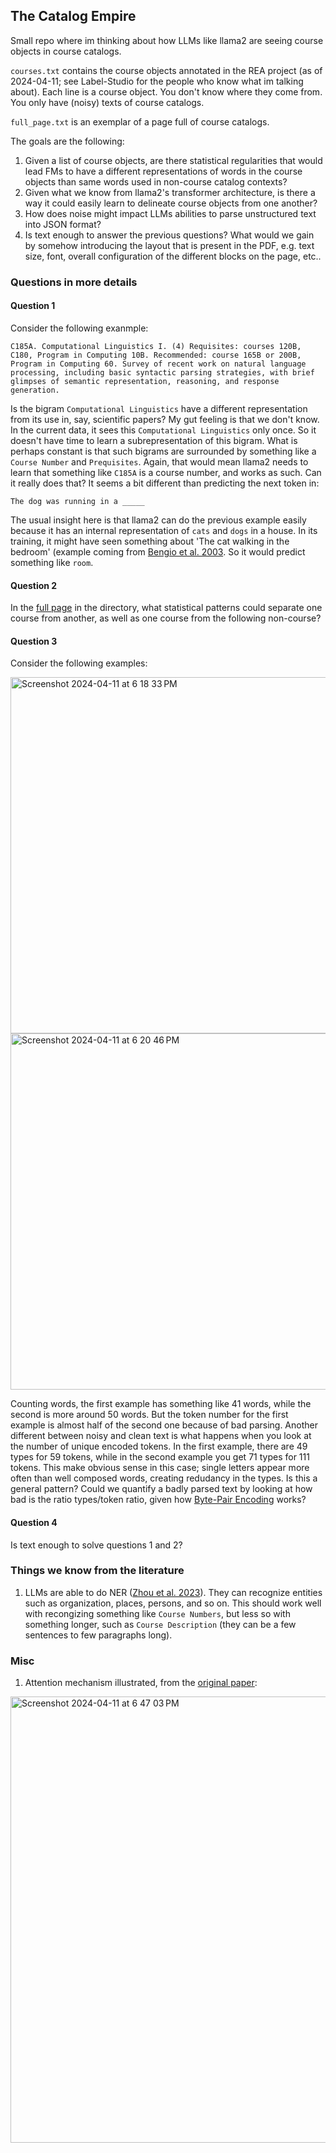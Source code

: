 ## The Catalog Empire

Small repo where im thinking about how LLMs like llama2 are seeing course objects in course catalogs.

`courses.txt` contains the course objects annotated in the REA project (as of 2024-04-11; see Label-Studio for the people who know what im talking about). Each line is a course object. You don't know where they come from. You only have (noisy) texts of course catalogs.

`full_page.txt` is an exemplar of a page full of course catalogs.

The goals are the following:

1. Given a list of course objects, are there statistical regularities that would lead FMs to have a different representations of words in the course objects than same words used in non-course catalog contexts?
1. Given what we know from llama2's transformer architecture, is there a way it could easily learn to delineate course objects from one another?
1. How does noise might impact LLMs abilities to parse unstructured text into JSON format?
1. Is text enough to answer the previous questions? What would we gain by somehow introducing the layout that is present in the PDF, e.g. text size, font, overall configuration of the different blocks on the page, etc..

### Questions in more details

#### Question 1

Consider the following exanmple:
```
C185A. Computational Linguistics I. (4) Requisites: courses 120B, C180, Program in Computing 10B. Recommended: course 165B or 200B, Program in Computing 60. Survey of recent work on natural language processing, including basic syntactic parsing strategies, with brief glimpses of semantic representation, reasoning, and response generation.
```
Is the bigram `Computational Linguistics` have a different representation from its use in, say, scientific papers? My gut feeling is that we don't know. In the current data, it sees this `Computational Linguistics` only once. So it doesn't have time to learn a subrepresentation of this bigram. What is perhaps constant is that such bigrams are surrounded by something like a `Course Number` and `Prequisites`. Again, that would mean llama2 needs to learn that something like `C185A` is a course number, and works as such. Can it really does that? It seems a bit different than predicting the next token in:
```
The dog was running in a _____
```
The usual insight here is that llama2 can do the previous example easily because it has an internal representation of `cats` and `dogs` in a house. In its training, it might have seen something about 'The cat walking in the bedroom' (example coming from [Bengio et al. 2003](https://www.jmlr.org/papers/volume3/bengio03a/bengio03a.pdf). So it would predict something like `room`.

#### Question 2

In the [full page](https://github.com/jstonge/catempire/blob/main/single_full_page.txt) in the directory, what statistical patterns could separate one course from another, as well as one course from the following non-course?

#### Question 3

Consider the following examples:

<img width="570" alt="Screenshot 2024-04-11 at 6 18 33 PM" src="https://github.com/jstonge/catempire/assets/35715881/8fa448af-8f1d-4d8f-96d7-b431e17bfea2">

<img width="570" alt="Screenshot 2024-04-11 at 6 20 46 PM" src="https://github.com/jstonge/catempire/assets/35715881/19262f20-fd41-49c4-894a-c2cccdef20d0">

Counting words, the first example has something like 41 words, while the second is more around 50 words. But the token number for the first example is almost half of the second one because of bad parsing. Another different between noisy and clean text is what happens when you look at the number of unique encoded tokens. In the first example, there are 49 types for 59 tokens, while in the second example you get 71 types for 111 tokens. This make obvious sense in this case; single letters appear more often than well composed words, creating redudancy in the types. Is this a general pattern? Could we quantify a badly parsed text by looking at how bad is the ratio types/token ratio, given how [Byte-Pair Encoding](https://aclanthology.org/P16-1162/) works?

#### Question 4

Is text enough to solve questions 1 and 2?

### Things we know from the literature

1. LLMs are able to do NER ([Zhou et al. 2023](https://universal-ner.github.io/)). They can recognize entities such as organization, places, persons, and so on. This should work well with recongizing something like `Course Numbers`, but less so with something longer, such as `Course Description` (they can be a few sentences to few paragraphs long).

### Misc

1. Attention mechanism illustrated, from the [original paper](https://arxiv.org/pdf/1706.03762.pdf):

<img width="714" alt="Screenshot 2024-04-11 at 6 47 03 PM" src="https://github.com/jstonge/catempire/assets/35715881/f79790e2-eb34-4d46-b4ed-7958d56c3914">

